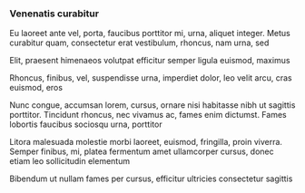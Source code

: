 ### Venenatis curabitur

Eu laoreet ante vel, porta, faucibus porttitor mi, urna, aliquet integer. Metus curabitur quam, consectetur erat vestibulum, rhoncus, nam urna, sed

Elit, praesent himenaeos volutpat efficitur semper ligula euismod, maximus

Rhoncus, finibus, vel, suspendisse urna, imperdiet dolor, leo velit arcu, cras euismod, eros

Nunc congue, accumsan lorem, cursus, ornare nisi habitasse nibh ut sagittis porttitor. Tincidunt rhoncus, nec vivamus ac, fames enim dictumst. Fames lobortis faucibus sociosqu urna, porttitor

Litora malesuada molestie morbi laoreet, euismod, fringilla, proin viverra. Semper finibus, mi, platea fermentum amet ullamcorper cursus, donec etiam leo sollicitudin elementum

Bibendum ut nullam fames per cursus, efficitur ultricies consectetur sagittis


